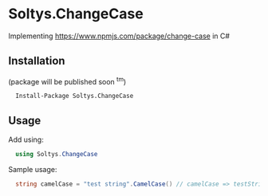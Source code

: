 # Soltys.ChangeCase

Implementing https://www.npmjs.com/package/change-case in C#

## Installation 
(package will be published soon <sup>tm</sup>)
```
  Install-Package Soltys.ChangeCase
```

## Usage
Add using:
```csharp
  using Soltys.ChangeCase
```

Sample usage:
```csharp
  string camelCase = "test string".CamelCase() // camelCase => testString
```
